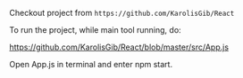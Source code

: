 
Checkout project from `https://github.com/KarolisGib/React`

To run the project, while main tool running, do:

https://github.com/KarolisGib/React/blob/master/src/App.js

Open App.js in terminal and enter npm start.